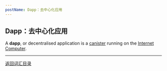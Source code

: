```yaml
---
postName: Dapp：去中心化应用
---
```

## Dapp：去中心化应用
A **dapp**, or decentralised application is a [canister](../C/canisters) running on the [Internet Computer](../I/ic).


---
[返回词汇目录](../glossary)